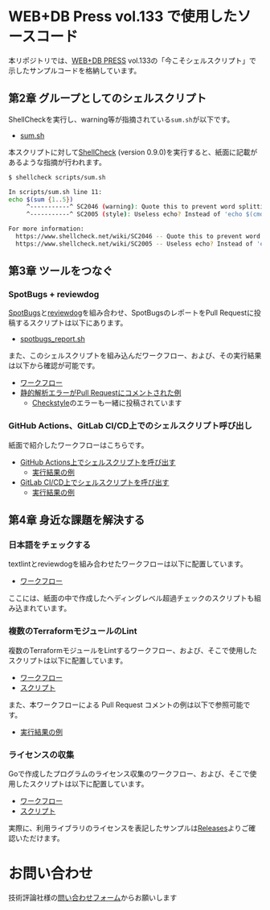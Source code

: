 # WEB+DB Press vol.133 で使用したソースコード

本リポジトリでは、[WEB+DB PRESS](https://gihyo.jp/magazine/wdpress) vol.133の「今こそシェルスクリプト」で示したサンプルコードを格納しています。

## 第2章 グループとしてのシェルスクリプト

ShellCheckを実行し、warning等が指摘されている`sum.sh`が以下です。

- [sum.sh](scripts/sum.sh)

本スクリプトに対して[ShellCheck](https://github.com/koalaman/shellcheck) (version 0.9.0)を実行すると、紙面に記載があるような指摘が行われます。

```bash
$ shellcheck scripts/sum.sh

In scripts/sum.sh line 11:
echo $(sum {1..5})
     ^-----------^ SC2046 (warning): Quote this to prevent word splitting.
     ^-----------^ SC2005 (style): Useless echo? Instead of 'echo $(cmd)', just use 'cmd'.

For more information:
  https://www.shellcheck.net/wiki/SC2046 -- Quote this to prevent word splitt...
  https://www.shellcheck.net/wiki/SC2005 -- Useless echo? Instead of 'echo $(...
```

## 第3章 ツールをつなぐ

### SpotBugs + reviewdog

[SpotBugs](https://spotbugs.github.io/)と[reviewdog](https://github.com/reviewdog/reviewdog)を組み合わせ、SpotBugsのレポートをPull Requestに投稿するスクリプトは以下にあります。

- [spotbugs_report.sh](scripts/spotbugs_report.sh)

また、このシェルスクリプトを組み込んだワークフロー、および、その実行結果は以下から確認が可能です。

- [ワークフロー](.github/workflows/java_static_analysis.yml)
- [静的解析エラーがPull Requestにコメントされた例](https://github.com/kiririmode/webdb133/pull/2)
  - [Checkstyle](https://checkstyle.org/)のエラーも一緒に投稿されています

### GitHub Actions、GitLab CI/CD上でのシェルスクリプト呼び出し

紙面で紹介したワークフローはこちらです。

- [GitHub Actions上でシェルスクリプトを呼び出す](.github/workflows/call_shellscript.yml)
  - [実行結果の例](https://github.com/kiririmode/webdb133/actions/runs/3804548685)
- [GitLab CI/CD上でシェルスクリプトを呼び出す](./.gitlab-ci.yml)
  - [実行結果の例](https://gitlab.com/kiririmode/webdb133/-/jobs/3551370596)

## 第4章 身近な課題を解決する

### 日本語をチェックする

textlintとreviewdogを組み合わせたワークフローは以下に配置しています。

- [ワークフロー](.github/workflows/webdblint.yml)

ここには、紙面の中で作成したヘディングレベル超過チェックのスクリプトも組み込まれています。

### 複数のTerraformモジュールのLint

複数のTerraformモジュールをLintするワークフロー、および、そこで使用したスクリプトは以下に配置しています。

- [ワークフロー](.github/workflows/terraform_validate.yml)
- [スクリプト](scripts/terraform_validate.sh)

また、本ワークフローによる Pull Request コメントの例は以下で参照可能です。

- [実行結果の例](https://github.com/kiririmode/webdb133/pull/1)

### ライセンスの収集

Goで作成したプログラムのライセンス収集のワークフロー、および、そこで使用したスクリプトは以下に配置しています。

- [ワークフロー](.github/workflows/golang_release.yml)
- [スクリプト](scripts/make_credits.sh)

実際に、利用ライブラリのライセンスを表記したサンプルは[Releases](https://github.com/kiririmode/webdb133/releases)よりご確認いただけます。

# お問い合わせ

技術評論社様の[問い合わせフォーム](https://gihyo.jp/site/inquiry/book?ISBN=978-4-297-13370-2)からお願いします
